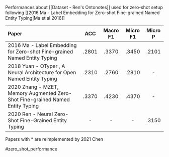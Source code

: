 Performances about [[Dataset - Ren's Ontonotes]] used for zero-shot setup following [[2016 Ma - Label Embedding for Zero-shot Fine-grained Named Entity Typing|Ma et al 2016]]

| Paper                                                                    | ACC   | Macro F1 | Micro F1 | Micro P |
|:------------------------------------------------------------------------ |:-----:|:--------:|:--------:|:-------:|
| 2016 Ma - Label Embedding for Zero-shot Fine-grained Named Entity Typing | .2801  | .3370     | .3450    | .2101   |
| 2018 Yuan - OTyper , A Neural Architecture for Open Named Entity Typing    | .2310 | .2760  | .2810     | -    |
| 2020 Zhang - MZET, Memory Augmented Zero-Shot Fine-grained Named Entity Typing   | .3370 | .4230   | .4370    | -   |
| 2020 Ren - Neural Zero-Shot Fine-Grained Entity Typing    | - | -   | -    | .3150   |

Papers with * are reimplemented by 2021 Chen

#zero_shot_performance 